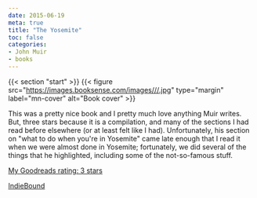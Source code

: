 ```yaml
---
date: 2015-06-19
meta: true
title: "The Yosemite"
toc: false
categories:
- John Muir
- books
---
```


{{< section "start" >}}
{{< figure src="https://images.booksense.com/images///.jpg" type="margin" label="mn-cover" alt="Book cover" >}}

This was a pretty nice book and I pretty much love anything Muir writes. But, three stars because it is a compilation, and many of the sections I had read before elsewhere (or at least felt like I had). Unfortunately, his section on "what to do when you're in Yosemite" came late enough that I read it when we were almost done in Yosemite; fortunately, we did several of the things that he highlighted, including some of the not-so-famous stuff.

[My Goodreads rating: 3 stars](https://www.goodreads.com/review/show/1307131797)  

[IndieBound](https://www.indiebound.org/book/)
